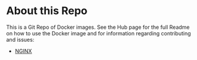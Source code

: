 # About this Repo

This is a Git Repo of Docker images. See the Hub page for the full Readme on how to use the Docker image and for information regarding contributing and issues:

* [NGINX](https://hub.docker.com/r/addsabino/nginx/)
